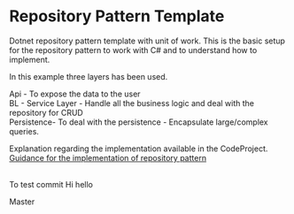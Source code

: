 # Repository Pattern Template
Dotnet repository pattern template with unit of work.
This is the basic setup for the repository pattern to work with C# and to understand how to implement.

In this example three layers has been used.<br />

Api - To expose the data to the user<br />
BL - Service Layer - Handle all the business logic and deal with the repository for CRUD<br />
Persistence- To deal with the persistence - Encapsulate large/complex queries.<br />

Explanation regarding the implementation available in the CodeProject. <br />
<a href="https://www.codeproject.com/Articles/1275116/Guidance-for-the-Implementation-of-repository-patt" rel="nofollow" target="_blank">
Guidance for the implementation of repository pattern </a>

<br/>
To test commit
Hi hello

Master